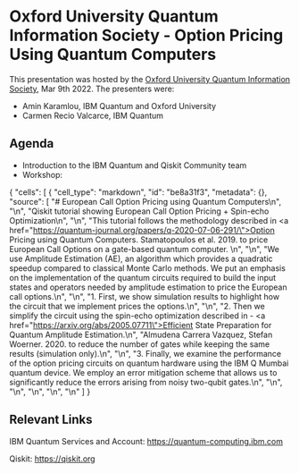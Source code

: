 # Oxford University Quantum Information Society - Option Pricing Using Quantum Computers

This presentation was hosted by the [Oxford University Quantum Information Society](https://www.facebook.com/events/1079864252579786/), Mar 9th 2022. The presenters were:

 - Amin Karamlou, IBM Quantum and Oxford University
 - Carmen Recio Valcarce, IBM Quantum

## Agenda

 - Introduction to the IBM Quantum and Qiskit Community team
 - Workshop:

{
 "cells": [
  {
   "cell_type": "markdown",
   "id": "be8a31f3",
   "metadata": {},
   "source": [
    "# European Call Option Pricing using Quantum Computers\n",
    "\n",
    "Qiskit tutorial showing European Call Option Pricing + Spin-echo Optimization\n",
    "\n",
    "This tutorial follows the methodology described in <a href=\"https://quantum-journal.org/papers/q-2020-07-06-291/\">Option Pricing using Quantum Computers. Stamatopoulos et al. 2019.</a> to price European Call Options on a gate-based quantum computer. \n",
    "\n",
    "We use Amplitude Estimation (AE), an algorithm which provides a quadratic speedup compared to classical Monte Carlo methods. We put an emphasis on the implementation of the quantum circuits required to build the input states and operators needed by amplitude estimation to price the European call options.\n",
    "\n",
    "1. First, we show simulation results to highlight how the circuit that we implement prices the options.\n",
    "\n",
    "2. Then we simplify the circuit using the spin-echo optimization described in - <a href=\"https://arxiv.org/abs/2005.07711\">Efficient State Preparation for Quantum Amplitude Estimation.\n",
    "Almudena Carrera Vazquez, Stefan Woerner. 2020.</a>  to reduce the number of gates while keeping the same results (simulation only).\n",
    "\n",
    "3. Finally, we examine the performance of the option pricing circuits on quantum hardware using the IBM Q Mumbai quantum device. We employ an error mitigation scheme that allows us to significantly reduce the errors arising from noisy two-qubit gates.\n",
    "\n",
    "\n",
    "\n",
    "\n",
    "\n"
   ]
  }

## Relevant Links
IBM Quantum Services and Account: https://quantum-computing.ibm.com

Qiskit: https://qiskit.org
